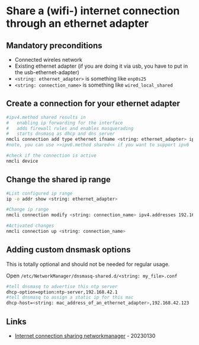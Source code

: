 # Share a (wifi-) internet connection through an ethernet adapter

## Mandatory preconditions

* Connected wireles network
* Existing ethernet adapter (if you are doing it via usb, you have to put in the usb-ethernet-adapter)
* `<string: ethernet_adapter>` is something like `enp0s25`
* `<string: connection_name>` is something like `wired_local_shared`

## Create a connection for your ethernet adapter

```bash
#ipv4.method shared results in
#   enabling ip forwarding for the interface
#   adds firewall rules and enables masquerading
#   starts dnsmasq as dhcp and dns server
nmcli connection add type ethernet ifname <string: ethernet_adapter> ipv4.method shared con-name <string: connection_name>
#note, you can use >>ipv6.method shared<< if you want to support ipv6

#check if the connection is active
nmcli device
```

## Change the shared ip range

```bash
#List configured ip range
ip -o addr show <string: ethernet_adapter>

#Change ip range
nmcli connection modify <string: connection_name> ipv4.addresses 192.168.42.1/24

#Activated changes
nmcli connection up <string: connection_name>
```

## Adding custom dnsmask options

This is totally optional and should not be needed for regular usage.

Open `/etc/NetworkManager/dnsmasq-shared.d/<string: my_file>.conf`

```bash
#tell dnsmasq to advertise this ntp server
dhcp-option=option:ntp-server,192.168.42.1
#tell dnsmasq to assign a static ip for this mac
dhcp-host=<string: mac_address_of_an_ethernet_adapter>,192.168.42.123
```

## Links

* [Internet connection sharing networkmanager](https://fedoramagazine.org/internet-connection-sharing-networkmanager/) - 20230130

